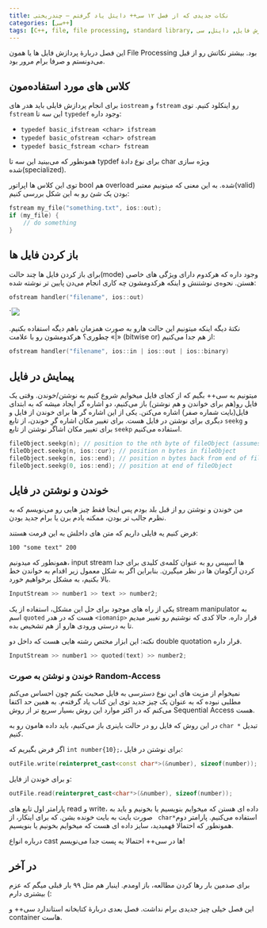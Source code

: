```yaml
---
title: نکات جدیدی که از فصل ۱۲ سی++ دایتل یاد گرفتم – چندریختی
categories: [سی++]
tags: [C++, file, file processing, standard library, یادگیری, پردازش فایل, دایتل, سی++]
---
```



این فصل دربارهٔ پردازش فایل ها یا همون File Processing بود. بیشتر نکاتش رو از قبل می‌دونستم و صرفا برام مرور بود.

## کلاس های مورد استفاده‌مون

برای انجام پردازش فایلی باید هدر های `iostream` و `fstream` رو اینکلود کنیم. توی `fstream` این سه تا `typedef` وجود داره:

+ `typedef basic_ifstream <char> ifstream`
+ `typedef basic_ofstream <char> ofstream`
+ `typedef basic_fstream <char> fstream`

همونطور که می‌بینید این سه تا typdef برای نوع دادهٔ char ویژه سازی شده(specialized).

توی این کلاس ها اپراتور bool هم overload شده. به این معنی که میتونیم معتبر(valid) بودن یک شئ رو به این شکل بررسی کنیم:

```cpp
fstream my_file("something.txt", ios::out);
if (my_file) {
	// do something
}
```

## باز کردن فایل ها

برای باز کردن فایل ها چند حالت(mode) وجود داره که هرکدوم دارای ویژگی 
های خاصی هستن. نحوه‌ی نوشتنش و اینکه هرکدومشون چه کاری انجام می‌دن پایین
تر نوشته شده:

```cpp
ofstream handler("filename", ios::out)
```

`![](https://seedpuller.space/wp-content/uploads/2020/05/image.png)

نکتهٔ دیگه اینکه میتونیم این حالت هارو به صورت همزمان باهم دیگه 
استفاده بکنیم. چطوری؟ هرکدومشون رو با علامت «|»  (bitwise or) از هم جدا 
می‌کنیم:

```cpp
ofstream handler("filename", ios::in | ios::out | ios::binary)
```

## پیمایش در فایل

میتونیم به سی++ بگیم که از کجای فایل میخوایم شروع کنیم به 
نوشتن/خوندن. وقتی یک فایل رو(هم برای خواندن و هم نوشتن) باز می‌کنیم، دو 
اشاره گر ایجاد میشه که به ابتدای فایل(بایت شماره صفر) اشاره می‌کنن. یکی 
از این اشاره گر ها برای خوندن از فایل و دیگری برای نوشتن در فایل هست. 
برای تغییر مکان اشاره گرِ خوندن، از تابع `seekg` و برای تغییر مکان اشاگر نوشتن از تابع `seekp` استفاده می‌کنیم.

```cpp
fileObject.seekg(n); // position to the nth byte of fileObject (assumes ios::beg)
fileObject.seekg(n, ios::cur); // position n bytes in fileObject
fileObject.seekg(n, ios::end); // position n bytes back from end of fileObject
fileObject.seekg(0, ios::end); // position at end of fileObject
```

## خوندن و نوشتن در فایل

من خوندن و نوشتن رو از قبل بلد بودم پس اینجا فقط چیز هایی رو می‌نویسم
که به نظرم جالب تر بودن،‌ ممکنه یادم برن یا برام جدید بودن.

فرض کنیم یه فایلی داریم که متن های داخلش به این فرمت هستند:

`100 "some text" 200`

همونطور که میدونیم، input stream ها اسپیس رو به عنوان کلمه‌ی کلیدی 
برای جدا کردن آرگومان ها در نظر میگیرن. بنابراین اگر به شکل معمول زیر 
اقدام به خواندن خط بالا بکنیم، به مشکل برخواهیم خورد.

```cpp
InputStream >> number1 >> text >> number2;
```

یکی از راه های موجود برای حل این مشکل، استفاده از یک stream manipulator به اسم ```quoted``` هست که در هدر `<iomanip>` قرار داره. حالا کدی که نوشتیم رو تغییر میدیم تا به درستی ورودی هارو از هم تشخیص بده.

نکته: این ابزار مختص رشته هایی هست که داخل دو double quotation قرار داره. 

```cpp
InputStream >> number1 >> quoted(text) >> number2;
```

### خوندن و نوشتن به صورت Random-Access

نمیخوام از مزیت های این نوع دسترسی به فایل صحبت بکنم چون احساس می‌کنم
مطلبی نبوده که به عنوان یک چیز جدید توی این کتاب یاد گرفته‌م. به همین 
حد اکتفا می‌کنم که در اکثر موارد این روش بسیار سریع تر از روش Sequential
Access هست. 

در این روش که فایل رو در حالت باینری باز می‌کنیم، باید داده هامون رو به `char *` تبدیل کنیم.

اگر فرض بگیریم که `int number{10};`، برای نوشتن در فایل:

```cpp
outFile.write(reinterpret_cast<const char*>(&number), sizeof(number));
```

و برای خوندن از فایل:

```cpp
outFile.read(reinterpret_cast<char*>(&number), sizeof(number));
```

پارامتر اول تابع های read و write، داده ای هستن که میخوایم بنویسیم یا
بخونیم و باید به صورت بایت به بایت خونده بشن. که برای اینکار، از ` char*`استفاده می‌کنیم. پارامتر دوم همونطور که احتمالا فهمیدید، سایز داده ای هست که میخوایم بخونیم یا بنویسیم.

درباره انواع cast ها در سی++ احتمالا یه پست جدا می‌نویسم!

## در آخر

برای صدمین بار رها کردن مطالعه، باز اومدم. اینبار هم مثل ۹۹ بار قبلی میگم که عزم بیشتری دارم (:

این فصل خیلی چیز جدیدی برام نداشت. فصل بعدی دربارهٔ کتابخانه استاندارد سی++‌ و container هاست.
